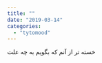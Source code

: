 ```yaml
---
title: ""
date: "2019-03-14"
categories: 
  - "tytomood"
---
```


خسته تر از آنم که بگویم به چه علت
